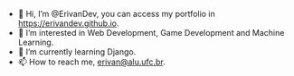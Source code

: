 - 👋 Hi, I’m @ErivanDev, you can access my portfolio in https://erivandev.github.io.
- 👀 I’m interested in Web Development, Game Development and Machine Learning.
- 🌱 I’m currently learning Django. <!-- - 💞️ I’m looking to collaborate on ... -->
- 📫 How to reach me, erivan@alu.ufc.br.

<!---
ErivanDev/ErivanDev is a ✨ special ✨ repository because its `README.md` (this file) appears on your GitHub profile.
You can click the Preview link to take a look at your changes.
--->
